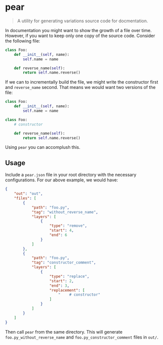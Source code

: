 # pear

> A utility for generating variations source code for docmentation.

In documentation you might want to show the growth of a file over time. However, if you want to keep only one copy of the source code. Consider the following file:

```python
class Foo:
    def __init__(self, name):
        self.name = name

    def reverse_name(self):
        return self.name.reverse()
```

If we can to incrementally build the file, we might write the constructor first and `reverse_name` second. That means we would want two versions of the file:

```python
class Foo:
    def __init__(self, name):
        self.name = name
```

```python
class Foo:
    # constructor

    def reverse_name(self):
        return self.name.reverse()
```

Using `pear` you can accomplush this.

## Usage

Include a `pear.json` file in your root directory with the necessary configurations. For our above example, we would have:

```json
{
    "out": "out",
    "files": [
        {
            "path": "foo.py",
            "tag": "without_reverse_name",
            "layers": [
                {
                    "type": "remove",
                    "start": 4,
                    "end": 6
                }
            ]
        },
        {
            "path": "foo.py",
            "tag": "constructor_comment",
            "layers": [
                {
                    "type": "replace",
                    "start": 2,
                    "end": 3,
                    "replacement": [
                        "    # constructor"
                    ]
                }
            ]
        }
    ]
}
```

Then call `pear` from the same directory. This will generate `foo.py_without_reverse_name` and `foo.py_constructor_comment` files in `out/`.
